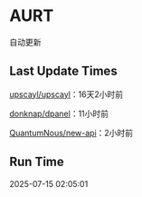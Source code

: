 # AURT

自动更新


## Last Update Times

[upscayl/upscayl](https://github.com/upscayl/upscayl)：16天2小时前

[donknap/dpanel](https://github.com/donknap/dpanel)：11小时前

[QuantumNous/new-api](https://github.com/QuantumNous/new-api)：2小时前


## Run Time
2025-07-15 02:05:01
